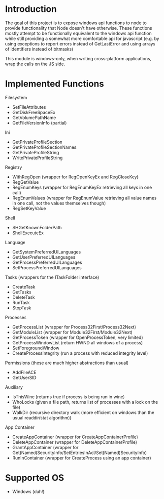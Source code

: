 # Introduction

The goal of this project is to expose windows api functions to node to provide functionality that Node doesn't have otherwise.
These functions mostly attempt to be functionally equivalent to the windows api function while still providing a somewhat more comfortable api for javascript (e.g. by using exceptions to report errors instead of GetLastError and using arrays of identifiers instead of bitmasks)

This module is windows-only, when writing cross-platform applications, wrap the calls on the JS side.

# Implemented Functions

Filesystem
- SetFileAttributes
- GetDiskFreeSpaceEx
- GetVolumePathName
- GetFileVersionInfo (partial)

Ini
- GetPrivateProfileSection
- GetPrivateProfileSectionNames
- GetPrivateProfileString
- WritePrivateProfileString

Registry
- WithRegOpen (wrapper for RegOpenKeyEx and RegCloseKey)
- RegGetValue
- RegEnumKeys (wrapper for RegEnumKeyEx retrieving all keys in one call)
- RegEnumValues (wrapper for RegEnumValue retrieving all value names in one call, not the values themselves though)
- RegSetKeyValue

Shell
- SHGetKnownFolderPath
- ShellExecuteEx

Language
- GetSystemPreferredUILanguages
- GetUserPreferredUILanguages
- GetProcessPreferredUILanguages
- SetProcessPreferredUILanguages

Tasks (wrappers for the ITaskFolder interface)
- CreateTask
- GetTasks
- DeleteTask
- RunTask
- StopTask

Processes
- GetProcessList (wrapper for Process32First/Process32Next)
- GetModuleList (wrapper for Module32First/Module32Next)
- GetProcessToken (wrapper for OpenProcessToken, very limited)
- GetProcessWindowList (return HWND all windows of a process)
- SetForegroundWindow
- CreateProcessIntegrity (run a process with reduced integrity level)

Permissions (these are much higher abstractions than usual)
- AddFileACE
- GetUserSID

Auxiliary
- IsThisWine (returns true if process is being run in wine)
- WhoLocks (given a file path, returns list of processes with a lock on the file)
- WalkDir (recursive directory walk (more efficient on windows than the usual readdir/stat algorithm))

App Container
- CreateAppContainer (wrapper for CreateAppContainerProfile)
- DeleteAppContainer (wrapper for DeleteAppContainerProfile)
- GrantAppContainer (wrapper for Get(Named)SecurityInfo/SetEntriesInAcl/Set(Named)SecurityInfo)
- RunInContainer (wrapper for CreateProcess using an app container)

# Supported OS

* Windows (duh!)
